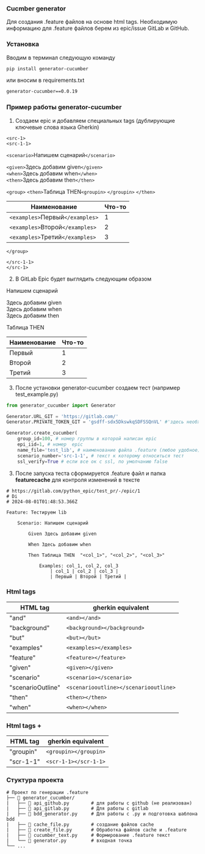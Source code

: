 ### Cucmber generator

Для создания .feature файлов на основе html tags. Необходимую информацию для .feature файлов берем из epic/issue GitLab и GitHub.


### Установка

Вводим в терминал следующую команду
```bash
pip install generator-cucumber
```
или вносим в requirements.txt

```bash
generator-cucumber==0.0.19
```

### Пример работы generator-cucumber

1. Создаем epic и добавляем специальных tags (дублирующие ключевые слова языка Gherkin)

```<src-1>```  
```<src-1-1>```

```<scenario>```Напишем сценарий```</scenario>```  

```<given>```Здесь добавим given```</given>```  
```<when>```Здесь добавим when```</when>```  
```<then>```Здесь добавим then```</then>```  

```<group>```
```<then>```Таблица THEN```<groupin>``` ```</groupin>``` ```</then>```

|Наименование                     |Что-то|
|---------------------------------|------|
|```<examples>```Первый```</examples>```      |1     |
|```<examples>```Второй```</examples>```      |2     |
|```<examples>```Третий```</examples>```      |3     |

```</group>```

```</src-1-1>```  
```</src-1>```  

2. В GitLab Epic будет выглядить следующим образом

<src-1>
<src-1-1>

<scenario>Напишем сценарий</scenario>  

<given>Здесь добавим given</given>  
<when>Здесь добавим when</when>  
<then>Здесь добавим then</then>  

<group>
<then>Таблица THEN <groupin></groupin></then>  

|Наименование                     |Что-то|
|---------------------------------|------|
|<examples>Первый</examples>      |1     |
|<examples>Второй</examples>      |2     |
|<examples>Третий</examples>      |3     |

</group>

</src-1-1>
</src-1>

3. После установки generator-cucumber создаем тест (например test_example.py)

```python
from generator_cucumber import Generator

Generator.URL_GIT = 'https://gitlab.com/'
Generator.PRIVATE_TOKEN_GIT = 'gsdff-sdx5DkswkqSDFSSQnVL' #'здесь необходим ваш access token (для примeра)

Generator.create_cucumber(
    group_id=100, # номер группы в которой написан epic
    epi_iid=1, # номер  epic
    name_file='test_lib', # наименование файла .feature (любое удобное)
    scenario_number='src-1-1', # текст к которому относиться тест
    ssl_verify=True # если все ок с ssl, по умолчанию false
```

3. После запуска теста сформируется .feature файл и папка __featurecache__ для контроля изменений в тексте 

```
# https://gitlab.com/python_epic/test_pr/-/epic/1
# Di
# 2024-08-01T01:48:53.366Z

Feature: Тестируем lib

    Scenario: Напишем сценарий

        Given Здесь добавим given

        When Здесь добавим when

        Then Таблица THEN  "<col_1>", "<col_2>", "<col_3>"
 
            Examples: col_1, col_2, col_3
                | col_1 | col_2 | col_3 |
                | Первый | Второй | Третий |
```

### Html tags
|  HTML tag          | gherkin equivalent                         |
|--------------------|--------------------------------------------|
|"and"               |```<and></and>```                           |
|"background"        |```<background></background>```             |
|"but"               |```<but></but>```                           |
|"examples"          |```<examples></examples>```                 |
|"feature"           |```<feature></feature>```                   |
|"given"             |```<given></given>```                       |
|"scenario"          |```<scenario></scenario>```                 |
|"scenarioOutline"   |```<scenariooutline></scenariooutline>```   |
|"then"              |```<then></then>```                         |
|"when"              |```<when></when>```                         |

### Html tags +
|  HTML tag          | gherkin equivalent                         |
|--------------------|--------------------------------------------|
|"groupin"           |```<groupin></groupin>```                   |
|"scr-1-1"           |```<scr-1-1></scr-1-1>```                   |                     

### Стуктура проекта
```
# Проект по генерации .feature
├── 📁 generator_cucumber/
|   ├── 🐍 api_github.py        # для работы с github (не реализован)
|   ├── 🐍 api_gitlab.py        # Для работы с gitlab
|   ├── 🐍 bdd_generator.py     # Для работы с .py и подготовка шаблона bdd
|   ├── 🐍 cache_file.py        # создание файлов cache
|   ├── 🐍 create_file.py       # Обработка файлов cache и .feature
|   ├── 🐍 cucumber_text.py     # Формирование .feature текст
|   └── 🐍 generator.py         # входная точка
└── ... 
```